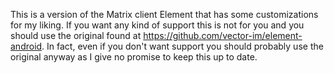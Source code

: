 This is a version of the Matrix client Element that has some customizations for my liking. If you want any kind of support this is not for you and you should use the original found at https://github.com/vector-im/element-android. In fact, even if you don't want support you should probably use the original anyway as I give no promise to keep this up to date.